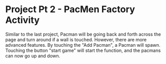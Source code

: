 # Project Pt 2 - PacMen Factory Activity
Similar to the last project, Pacman will be going back and forth across the page and turn around if a wall is touched. However, there are more advanced features. By touching the "Add Pacman", a Pacman will spawn. Touching the button "start game" will start the function, and the pacmans can now go up and down. 